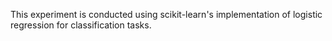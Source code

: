 This experiment is conducted using scikit-learn's implementation of logistic regression for classification tasks.